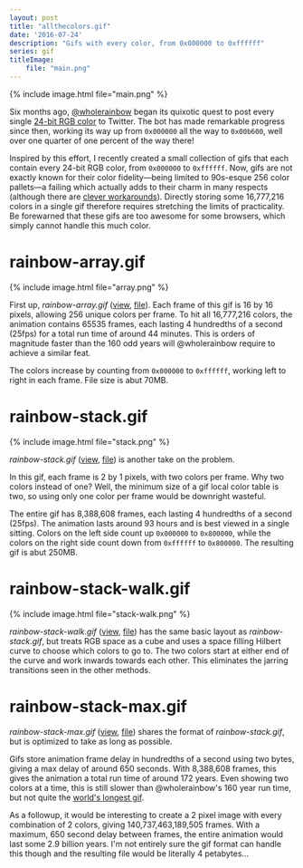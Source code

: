 ```yaml
---
layout: post
title: "allthecolors.gif"
date: '2016-07-24'
description: "Gifs with every color, from 0x000000 to 0xffffff"
series: gif
titleImage:
    file: "main.png"
---
```


{% include image.html file="main.png" %}

Six months ago, [@wholerainbow][wholerainbow] began its quixotic quest to post every single [24-bit RGB color][24-color] to Twitter. The bot has made remarkable progress since then, working its way up from `0x000000` all the way to `0x00b600`, well over one quarter of one percent of the way there!

Inspired by this effort, I recently created a small collection of gifs that each contain every 24-bit RGB color, from `0x000000` to `0xffffff`. Now, gifs are not exactly known for their color fidelity—being limited to 90s-esque 256 color pallets—a failing which actually adds to their charm in many respects (although there are [clever workarounds](https://notes.tweakblogs.net/blog/8712/high-color-gif-images.html)). Directly storing some 16,777,216 colors in a single gif therefore requires  stretching the limits of practicality. Be forewarned that these gifs are too awesome for some browsers, which simply cannot handle this much color.


# rainbow-array.gif

{% include image.html file="array.png" %}


First up, *rainbow-array.gif* ([view](https://mattbierner.github.io/allthecolors.gif/rainbow-array), [file](https://dl.dropboxusercontent.com/s/skuaud9x4ss447m/rainbow-array.gif?dl=0)). Each frame of this gif is 16 by 16 pixels, allowing 256 unique colors per frame. To hit all 16,777,216 colors,  the animation contains 65535 frames, each lasting 4 hundredths of a second (25fps) for a total run time of around 44 minutes. This is orders of magnitude faster than the 160 odd years will @wholerainbow require to achieve a similar feat. 

The colors increase by counting from `0x000000` to `0xffffff`, working left to right in each frame. File size is abut 70MB.


# rainbow-stack.gif
{% include image.html file="stack.png" %}

*rainbow-stack.gif* ([view](https://mattbierner.github.io/allthecolors.gif/rainbow-stack), [file](https://dl.dropboxusercontent.com/s/96nypblxn2kh4ak/rainbow-stack.gif?dl=0)) is another take on the problem. 

In this gif, each frame is 2 by 1 pixels, with two colors per frame. Why two colors instead of one? Well, the minimum size of a gif local color table is two, so using only one color per frame would be downright wasteful.

The entire gif has 8,388,608 frames, each lasting 4 hundredths of a second (25fps). The animation lasts around 93 hours and is best viewed in a single sitting. Colors on the left side count up `0x000000` to `0x800000`, while the colors on the right side count down from `0xffffff` to `0x800000`. The resulting gif is abut 250MB.


# rainbow-stack-walk.gif
{% include image.html file="stack-walk.png" %}

*rainbow-stack-walk.gif* ([view](https://mattbierner.github.io/allthecolors.gif/rainbow-stack-walk), [file](https://dl.dropboxusercontent.com/s/hbk7dats08f7mfb/rainbow-stack-walk.gif?dl=0)) has the same basic layout as *rainbow-stack.gif*, but treats RGB space as a cube and uses a space filling Hilbert curve to choose which colors to go to. The two colors start at either end of the curve and work inwards towards each other. This eliminates the jarring transitions seen in the other methods.


# rainbow-stack-max.gif

*rainbow-stack-max.gif* ([view](https://mattbierner.github.io/allthecolors.gif/rainbow-stack-max), [file](https://dl.dropboxusercontent.com/s/ddlgp4ia0lji06s/rainbow-stack-max.gif?dl=0)) shares the format of *rainbow-stack.gif*, but is optimized to take as long as possible.

Gifs store animation frame delay in hundredths of a second using two bytes, giving a max delay of around 650 seconds. With 8,388,608 frames, this gives the animation a total run time of around 172 years. Even showing two colors at a time, this is still slower than @wholerainbow's 160 year run time, but not quite the [world's longest gif](http://nextshark.com/juha-van-ingen-janne-sarkela-longest-gif/).

As a followup, it would be interesting to create a 2 pixel image with every combination of 2 colors, giving 140,737,463,189,505 frames. With a maximum, 650 second delay between frames, the entire animation would last some 2.9 billion years. I'm not entirely sure the gif format can handle this though and the resulting file would be literally 4 petabytes...



[24-color]: https://en.wikipedia.org/wiki/Color_depth#True_color_.2824-bit.29
[wholerainbow]: https://twitter.com/wholerainbow